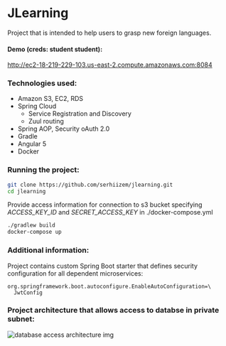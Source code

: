 # JLearning
Project that is intended to help users to grasp new foreign languages.

#### Demo (creds: student student):
http://ec2-18-219-229-103.us-east-2.compute.amazonaws.com:8084

### Technologies used:
- Amazon S3, EC2, RDS
- Spring Cloud
    - Service Registration and Discovery
    - Zuul routing
- Spring AOP, Security oAuth 2.0
- Gradle
- Angular 5
- Docker

### Running the project:

```bash
git clone https://github.com/serhiizem/jlearning.git
cd jlearning
```
Provide access information for connection to s3 bucket specifying *ACCESS_KEY_ID* and *SECRET_ACCESS_KEY* in  ./docker-compose.yml
```bash
./gradlew build
docker-compose up
```
### Additional information:
Project contains custom Spring Boot starter that defines security configuration for all dependent microservices:
```properties
org.springframework.boot.autoconfigure.EnableAutoConfiguration=\
  JwtConfig
```
### Project architecture that allows access to databse in private subnet:
![database access architecture img](https://i.imgur.com/CJGmt61.jpg)
